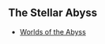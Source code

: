 ## The Stellar Abyss

* [Worlds of the Abyss](https://github.com/Insculpo/Sandbox_Galaxy/Stellar_Abyss_Setting_Bible/WorldCatalog.md)

